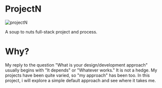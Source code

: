# ProjectN

![projectN](../images/ProjectN.png)

A soup to nuts full-stack project and process.

# Why?
My reply to the question "What is your design/development approach" usually begins with "It depends" or "Whatever works." It is not a hedge. My projects have been quite varied, so "my approach" has been too. In this project, i will explore a simple default approach and see where it takes me. 
